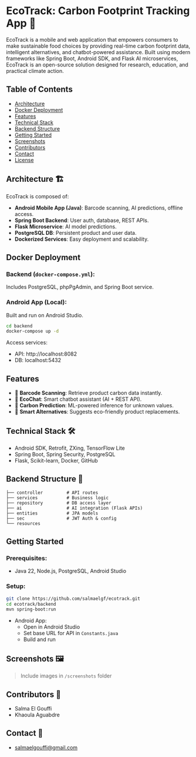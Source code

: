 # EcoTrack: Carbon Footprint Tracking App 🌱

EcoTrack is a mobile and web application that empowers consumers to make sustainable food choices by providing real-time carbon footprint data, intelligent alternatives, and chatbot-powered assistance. Built using modern frameworks like Spring Boot, Android SDK, and Flask AI microservices, EcoTrack is an open-source solution designed for research, education, and practical climate action.

## Table of Contents
- [Architecture](#architecture)
- [Docker Deployment](#docker-deployment)
- [Features](#features)
- [Technical Stack](#technical-stack)
- [Backend Structure](#backend-structure)
- [Getting Started](#getting-started)
- [Screenshots](#screenshots)
- [Contributors](#contributors)
- [Contact](#contact)
- [License](#license)

## Architecture 🏗
EcoTrack is composed of:
- **Android Mobile App (Java)**: Barcode scanning, AI predictions, offline access.
- **Spring Boot Backend**: User auth, database, REST APIs.
- **Flask Microservice**: AI model predictions.
- **PostgreSQL DB**: Persistent product and user data.
- **Dockerized Services**: Easy deployment and scalability.

## Docker Deployment 

### Backend (`docker-compose.yml`):
Includes PostgreSQL, phpPgAdmin, and Spring Boot service.

### Android App (Local):
Built and run on Android Studio.

```bash
cd backend
docker-compose up -d
```

Access services:
- API: http://localhost:8082
- DB: localhost:5432

## Features 
- 🌿 **Barcode Scanning**: Retrieve product carbon data instantly.
- 💬 **EcoChat**: Smart chatbot assistant (AI + REST API).
- 🧠 **Carbon Prediction**: ML-powered inference for unknown values.
- 🔁 **Smart Alternatives**: Suggests eco-friendly product replacements.


## Technical Stack 🛠
- Android SDK, Retrofit, ZXing, TensorFlow Lite
- Spring Boot, Spring Security, PostgreSQL
- Flask, Scikit-learn, Docker, GitHub

## Backend Structure 📂
```
├── controller         # API routes
├── services           # Business logic
├── repository         # DB access layer
├── ai                 # AI integration (Flask APIs)
├── entities           # JPA models
├── sec                # JWT Auth & config
└── resources
```

## Getting Started 
### Prerequisites:
- Java 22, Node.js, PostgreSQL, Android Studio

### Setup:
```bash
git clone https://github.com/salmaelgf/ecotrack.git
cd ecotrack/backend
mvn spring-boot:run
```

- Android App:
  - Open in Android Studio
  - Set base URL for API in `Constants.java`
  - Build and run

## Screenshots 🖼
> Include images in `/screenshots` folder

## Contributors 👥
- Salma El Gouffi
- Khaoula Aguabdre

## Contact 📧
- salmaelgouffi@gmail.com



